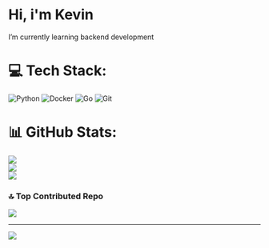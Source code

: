 # Hi, i'm Kevin

I’m currently learning backend development

# 💻 Tech Stack:
![Python](https://img.shields.io/badge/python-3670A0?style=for-the-badge&logo=python&logoColor=ffdd54) ![Docker](https://img.shields.io/badge/docker-%230db7ed.svg?style=for-the-badge&logo=docker&logoColor=white) ![Go](https://img.shields.io/badge/go-%2300ADD8.svg?style=for-the-badge&logo=go&logoColor=white) ![Git](https://img.shields.io/badge/git-%23F05033.svg?style=for-the-badge&logo=git&logoColor=white)

# 📊 GitHub Stats:
![](https://github-readme-stats.vercel.app/api?username=KevinChrist02&theme=catppuccin_latte&hide_border=false&include_all_commits=false&count_private=false)<br/>
![](https://nirzak-streak-stats.vercel.app/?user=KevinChrist02&theme=catppuccin_latte&hide_border=false)<br/>
![](https://github-readme-stats.vercel.app/api/top-langs/?username=KevinChrist02&theme=catppuccin_latte&hide_border=false&include_all_commits=false&count_private=false&layout=compact)

### 🔝 Top Contributed Repo
![](https://github-contributor-stats.vercel.app/api?username=KevinChrist02&limit=5&theme=catppuccin_latte&combine_all_yearly_contributions=true)

---
[![](https://visitcount.itsvg.in/api?id=KevinChrist02&icon=0&color=12)](https://visitcount.itsvg.in)

<!-- Proudly created with GPRM ( https://gprm.itsvg.in ) -->
